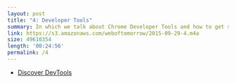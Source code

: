 ```yaml
---
layout: post
title: "4: Developer Tools"
summary: In which we talk about Chrome Developer Tools and how to get started.
link: https://s3.amazonaws.com/weboftomorrow/2015-09-29-4.m4a
size: 49610354
length: '00:24:56'
permalink: /4
---
```


- [Discover DevTools](http://discover-devtools.codeschool.com/)
